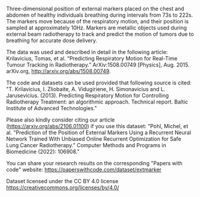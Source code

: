 Three-dimensional position of external markers placed on the chest and abdomen of healthy individuals breathing during intervals from 73s to 222s. The markers move because of the respiratory motion, and their position is sampled at approximately 10Hz. Markers are metallic objects used during external beam radiotherapy to track and predict the motion of tumors due to breathing for accurate dose delivery.

The data was used and described in detail in the following article: Krilavicius, Tomas, et al. “Predicting Respiratory Motion for Real-Time Tumour Tracking in Radiotherapy.” ArXiv:1508.00749 [Physics], Aug. 2015. arXiv.org, http://arxiv.org/abs/1508.00749.

The code and datasets can be used provided that following source is cited:
"T. Krilavicius, I. Zliobaite, A. Vidugiriene, H. Simonavicius and L. Jarusevicius. (2013). Predicting Respiratory Motion for Controlling Radiotherapy Treatment: an algorithmic approach. Technical report. Baltic Institute of Advanced Technologies."

Please also kindly consider citing our article (https://arxiv.org/abs/2106.01100) if you use this dataset:
"Pohl, Michel, et al. "Prediction of the Position of External Markers Using a Recurrent Neural Network Trained With Unbiased Online Recurrent Optimization for Safe Lung Cancer Radiotherapy." Computer Methods and Programs in Biomedicine (2022): 106908."

You can share your research results on the corresponding "Papers with code" website:
https://paperswithcode.com/dataset/extmarker

Dataset licensed under the CC BY 4.0 license
https://creativecommons.org/licenses/by/4.0/
